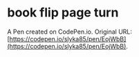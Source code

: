 # book flip page turn

A Pen created on CodePen.io. Original URL: [https://codepen.io/slyka85/pen/EojWbB](https://codepen.io/slyka85/pen/EojWbB).


